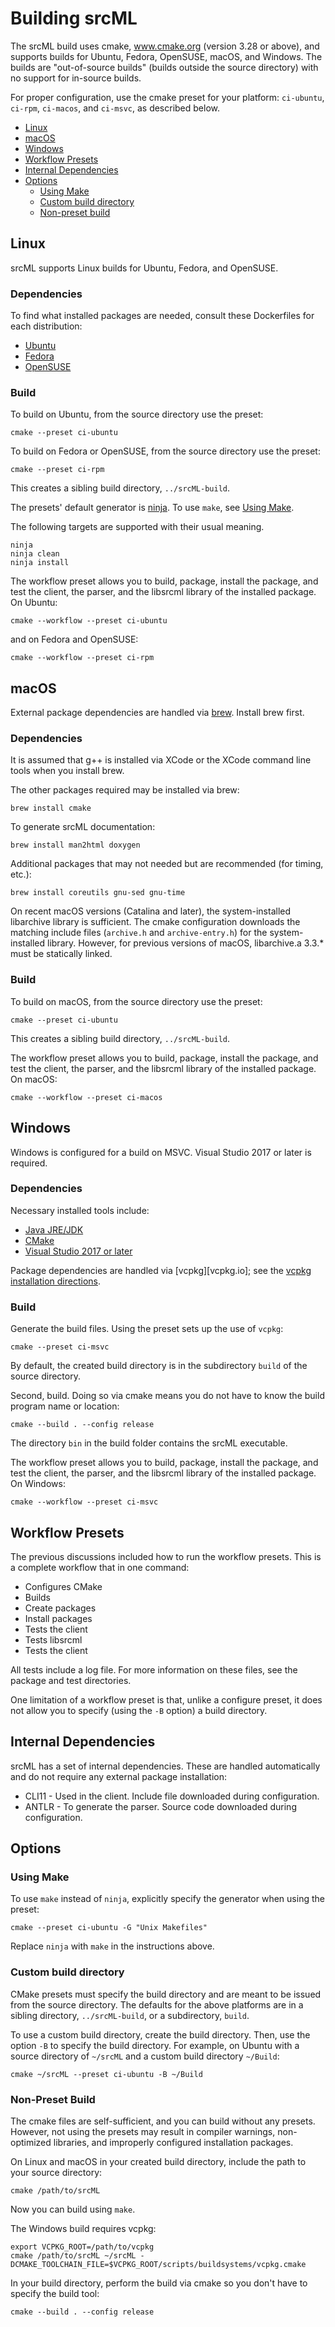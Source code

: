 # Building srcML

The srcML build uses cmake, www.cmake.org (version 3.28 or above), and supports
builds for Ubuntu, Fedora, OpenSUSE, macOS, and Windows. The builds are "out-of-source builds"
(builds outside the source directory) with no support for in-source builds.

For proper configuration, use the cmake preset for your platform: `ci-ubuntu`, `ci-rpm`, `ci-macos`, and `ci-msvc`, as described below.

* [Linux](#linux)
* [macOS](#macos)
* [Windows](#windows)
* [Workflow Presets](#workflow-presets)
* [Internal Dependencies](#internal-dependencies)
* [Options](#options)
	* [Using Make](#using-make)
	* [Custom build directory](#custom-build-directory)
	* [Non-preset build](#non-preset-build)

## Linux

srcML supports Linux builds for Ubuntu, Fedora, and OpenSUSE.

### Dependencies

To find what installed packages are needed, consult these Dockerfiles for
each distribution:

* [Ubuntu](./docker/ubuntu/Dockerfile)
* [Fedora](./docker/fedora/Dockerfile)
* [OpenSUSE](./docker/opensuse/Dockerfile)

### Build

To build on Ubuntu, from the source directory use the preset:

```console
cmake --preset ci-ubuntu
```

To build on Fedora or OpenSUSE, from the source directory use the preset:

```console
cmake --preset ci-rpm
```

This creates a sibling build directory, `../srcML-build`.

The presets' default generator is [ninja](https://ninja-build.org). To use `make`, see [Using Make](#using-make).

The following targets are supported with their usual meaning.

```console
ninja
ninja clean
ninja install
```

The workflow preset allows you to build, package, install the package, and test the client, the parser, and the libsrcml library of the installed package. On Ubuntu:

```console
cmake --workflow --preset ci-ubuntu
```

and on Fedora and OpenSUSE:

```console
cmake --workflow --preset ci-rpm
```

## macOS

External package dependencies are handled via [brew](https://brew.sh). Install brew first.

### Dependencies

It is assumed that g++ is installed via XCode or the XCode command line tools when you install brew.

The other packages required may be installed via brew:

```console
brew install cmake
```

To generate srcML documentation:

```console
brew install man2html doxygen
```

Additional packages that may not needed but are recommended (for timing, etc.):

```console
brew install coreutils gnu-sed gnu-time
```

On recent macOS versions (Catalina and later), the system-installed libarchive library is sufficient. The cmake configuration downloads the matching include files (`archive.h` and `archive-entry.h`) for the system-installed library. However, for previous versions of macOS, libarchive.a 3.3.* must be statically linked.

### Build

To build on macOS, from the source directory use the preset:

```console
cmake --preset ci-ubuntu
```

This creates a sibling build directory, `../srcML-build`.

The workflow preset allows you to build, package, install the package, and test the client, the parser, and the libsrcml library of the installed package. On macOS:

```console
cmake --workflow --preset ci-macos
```

## Windows

Windows is configured for a build on MSVC. Visual Studio 2017 or later is required.

### Dependencies

Necessary installed tools include:

* [Java JRE/JDK](http://www.oracle.com/technetwork/java/javase/downloads/index.html)
* [CMake](http://www.cmake.org)
* [Visual Studio 2017 or later](https://www.visualstudio.com/downloads/)

Package dependencies are handled via [vcpkg][vcpkg.io]; see the [vcpkg installation directions](https://learn.microsoft.com/en-us/vcpkg/get_started/get-started?pivots=shell-cmd).

### Build

Generate the build files. Using the preset sets up the use of `vcpkg`:

```console
cmake --preset ci-msvc
```

By default, the created build directory is in the subdirectory `build` of the source directory.

Second, build. Doing so via cmake means you do not have to know the build program name or location:

```console
cmake --build . --config release
```

The directory `bin` in the build folder contains the srcML executable.

The workflow preset allows you to build, package, install the package, and test the client, the parser, and the libsrcml library of the installed package. On Windows:

```console
cmake --workflow --preset ci-msvc
```

## Workflow Presets

The previous discussions included how to run the workflow presets. This is a complete workflow that in one command:

* Configures CMake
* Builds
* Create packages
* Install packages
* Tests the client
* Tests libsrcml
* Tests the client

All tests include a log file. For more information on these files, see the package and test directories.

One limitation of a workflow preset is that, unlike a configure preset, it does not allow you to specify (using the `-B` option) a build directory.

## Internal Dependencies

srcML has a set of internal dependencies. These are handled automatically and do not require any external package installation:

* CLI11 - Used in the client. Include file downloaded during configuration.
* ANTLR - To generate the parser. Source code downloaded during configuration.

## Options

### Using Make

To use `make` instead of `ninja`, explicitly specify the generator when using the preset:

```console
cmake --preset ci-ubuntu -G "Unix Makefiles"
```

Replace `ninja` with `make` in the instructions above.

### Custom build directory

CMake presets must specify the build directory and are meant to be issued from the source directory. The defaults for the above platforms are in a sibling directory, `../srcML-build`, or a subdirectory, `build`.

To use a custom build directory, create the build directory. Then, use the option `-B` to specify the build directory. For example, on Ubuntu with a source directory of `~/srcML` and a custom build directory `~/Build`:

```console
cmake ~/srcML --preset ci-ubuntu -B ~/Build
```

### Non-Preset Build

The cmake files are self-sufficient, and you can build without any presets. However, not using the presets may result in compiler warnings, non-optimized libraries, and improperly configured installation packages.

On Linux and macOS in your created build directory, include the path to your source directory:

```console
cmake /path/to/srcML
```

Now you can build using `make`.

The Windows build requires vcpkg:

```console
export VCPKG_ROOT=/path/to/vcpkg
cmake /path/to/srcML ~/srcML -DCMAKE_TOOLCHAIN_FILE=$VCPKG_ROOT/scripts/buildsystems/vcpkg.cmake
```

In your build directory, perform the build via cmake so you don't have to specify the build tool:

```console
cmake --build . --config release
```



